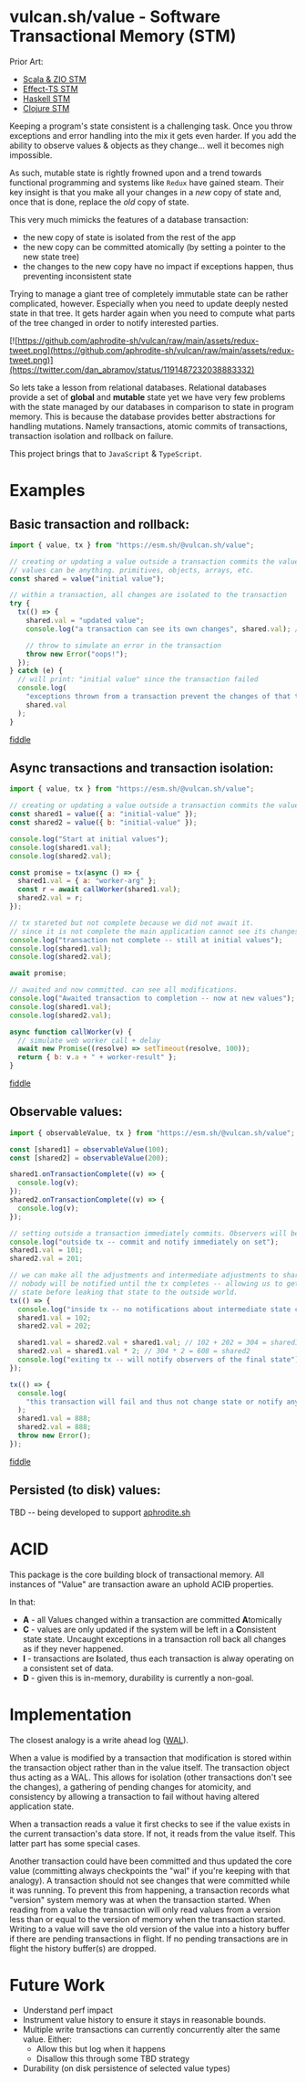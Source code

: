 # vulcan.sh/value - Software Transactional Memory (STM)

Prior Art:

- [Scala & ZIO STM](https://zio.dev/version-1.x/datatypes/stm/)
- [Effect-TS STM](https://github.com/Effect-TS/core/tree/main/packages/core/_src/stm)
- [Haskell STM](https://hackage.haskell.org/package/stm-2.5.0.0/docs/Control-Concurrent-STM.html)
- [Clojure STM](https://clojure.github.io/clojure/clojure.core-api.html#clojure.core/dosync)

Keeping a program's state consistent is a challenging task. Once you throw exceptions and error handling into the mix it gets even harder. If you add the ability to observe values & objects as they change... well it becomes nigh impossible.

As such, mutable state is rightly frowned upon and a trend towards functional programming and systems like `Redux` have gained steam. Their key insight is that you make all your changes in a _new_ copy of state and, once that is done, replace the _old_ copy of state.

This very much mimicks the features of a database transaction:

- the new copy of state is isolated from the rest of the app
- the new copy can be committed atomically (by setting a pointer to the new state tree)
- the changes to the new copy have no impact if exceptions happen, thus preventing inconsistent state

Trying to manage a giant tree of completely immutable state can be rather complicated, however. Especially when you need to update deeply nested state in that tree. It gets harder again when you need to compute what parts of the tree changed in order to notify interested parties.

[![https://github.com/aphrodite-sh/vulcan/raw/main/assets/redux-tweet.png](https://github.com/aphrodite-sh/vulcan/raw/main/assets/redux-tweet.png)](https://twitter.com/dan_abramov/status/1191487232038883332)

So lets take a lesson from relational databases. Relational databases provide a set of **global** and **mutable** state yet we have very few problems with the state managed by our databases in comparison to state in program memory. This is because the database provides better abstractions for handling mutations. Namely transactions, atomic commits of transactions, transaction isolation and rollback on failure.

This project brings that to `JavaScript` & `TypeScript`.

# Examples

## Basic transaction and rollback:

```javascript
import { value, tx } from "https://esm.sh/@vulcan.sh/value";

// creating or updating a value outside a transaction commits the value immediately.
// values can be anything. primitives, objects, arrays, etc.
const shared = value("initial value");

// within a transaction, all changes are isolated to the transaction
try {
  tx(() => {
    shared.val = "updated value";
    console.log("a transaction can see its own changes", shared.val); // will print: "updated value";

    // throw to simulate an error in the transaction
    throw new Error("oops!");
  });
} catch (e) {
  // will print: "initial value" since the transaction failed
  console.log(
    "exceptions thrown from a transaction prevent the changes of that transaction from being committed",
    shared.val
  );
}
```

[fiddle](https://jsfiddle.net/jw3zc7fs/10/)

## Async transactions and transaction isolation:

```javascript
import { value, tx } from "https://esm.sh/@vulcan.sh/value";

// creating or updating a value outside a transaction commits the value immediately.
const shared1 = value({ a: "initial-value" });
const shared2 = value({ b: "initial-value" });

console.log("Start at initial values");
console.log(shared1.val);
console.log(shared2.val);

const promise = tx(async () => {
  shared1.val = { a: "worker-arg" };
  const r = await callWorker(shared1.val);
  shared2.val = r;
});

// tx stareted but not complete because we did not await it.
// since it is not complete the main application cannot see its changes yet
console.log("transaction not complete -- still at initial values");
console.log(shared1.val);
console.log(shared2.val);

await promise;

// awaited and now committed. can see all modifications.
console.log("Awaited transaction to completion -- now at new values");
console.log(shared1.val);
console.log(shared2.val);

async function callWorker(v) {
  // simulate web worker call + delay
  await new Promise((resolve) => setTimeout(resolve, 100));
  return { b: v.a + " + worker-result" };
}
```

[fiddle](https://jsfiddle.net/vec0h7zn/9/)

## Observable values:

```javascript
import { observableValue, tx } from "https://esm.sh/@vulcan.sh/value";

const [shared1] = observableValue(100);
const [shared2] = observableValue(200);

shared1.onTransactionComplete((v) => {
  console.log(v);
});
shared2.onTransactionComplete((v) => {
  console.log(v);
});

// setting outside a transaction immediately commits. Observers will be trigger by each of these statements.
console.log("outside tx -- commit and notify immediately on set");
shared1.val = 101;
shared2.val = 201;

// we can make all the adjustments and intermediate adjustments to shared1 and shared2 we want inside the tx.
// nobody will be notified until the tx completes -- allowing us to get all state into a consistent
// state before leaking that state to the outside world.
tx(() => {
  console.log("inside tx -- no notifications about intermediate state changes");
  shared1.val = 102;
  shared2.val = 202;

  shared1.val = shared2.val + shared1.val; // 102 + 202 = 304 = shared1
  shared2.val = shared1.val * 2; // 304 * 2 = 608 = shared2
  console.log("exiting tx -- will notify observers of the final state");
});

tx(() => {
  console.log(
    "this transaction will fail and thus not change state or notify anyone"
  );
  shared1.val = 888;
  shared2.val = 888;
  throw new Error();
});
```

[fiddle](https://jsfiddle.net/qncsafvh/14/)

## Persisted (to disk) values:

TBD -- being developed to support [aphrodite.sh](https://aphrodite.sh)

# ACID

This package is the core building block of transactional memory. All instances of "Value" are transaction aware an uphold ACI~~D~~ properties.

In that:

- **A** - all Values changed within a transaction are committed **A**tomically
- **C** - values are only updated if the system will be left in a **C**onsistent state state. Uncaught exceptions in a transaction roll back all changes as if they never happened.
- **I** - transactions are **I**solated, thus each transaction is alway operating on a consistent set of data.
- **D** - given this is in-memory, durability is currently a non-goal.

# Implementation

The closest analogy is a write ahead log ([WAL](https://www.sqlite.org/wal.html)).

When a value is modified by a transaction that modification is stored within the transaction object rather than in the value itself. The transaction object thus acting as a WAL. This allows for isolation (other transactions don't see the changes), a gathering of pending changes for atomicity, and consistency by allowing a transaction to fail without having altered application state.

When a transaction reads a value it first checks to see if the value exists in the current transaction's data store. If not, it reads from the value itself. This latter part has some special cases.

Another transaction could have been committed and thus updated the core value (committing always checkpoints the "wal" if you're keeping with that analogy). A transaction should not see changes that were committed while it was running. To prevent this from happening, a transaction records what "version" system memory was at when the transaction started. When reading from a value the transaction will only read values from a version less than or equal to the version of memory when the transaction started. Writing to a value will save the old version of the value into a history buffer if there are pending transactions in flight. If no pending transactions are in flight the history buffer(s) are dropped.

# Future Work

- Understand perf impact
- Instrument value history to ensure it stays in reasonable bounds.
- Multiple write transactions can currently concurrently alter the same value. Either:
  - Allow this but log when it happens
  - Disallow this through some TBD strategy
- Durability (on disk persistence of selected value types)
